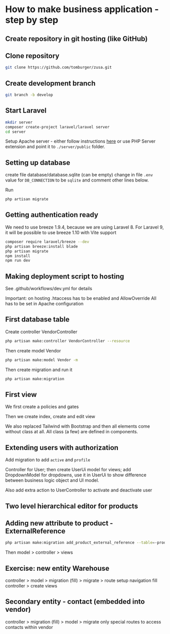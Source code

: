 # How to make business application - step by step

## Create repository in git hosting (like GitHub)

## Clone repository

```bash
git clone https://github.com/tomburger/zusa.git
```

## Create development branch

```bash
git branch -b develop
```

## Start Laravel

```bash
mkdir server
composer create-project laravel/laravel server
cd server
```

Setup Apache server - either follow instructions [here](https://www.itnetwork.cz/php/laravel/instalace-laravel-a-zprovozneni-projektu#_moznost-3-spusteni-pomoci-apache-serveru) or use PHP Server extension and point it to `./server/public` folder.

## Setting up database

create file database/database.sqlite (can be empty)
change in file `.env` value for `DB_CONNECTION` to be `sqlite` and comment other lines below.

Run

```bash
php artisan migrate
```

## Getting authentication ready

We need to use breeze 1.9.4, because we are using Laravel 8.
For Laravel 9, it will be possible to use breeze 1.10 with Vite support

```bash
composer require laravel/breeze --dev
php artisan breeze:install blade
php artisan migrate
npm install
npm run dev
```

## Making deployment script to hosting

See .github/workflows/dev.yml for details

Important: on hosting .htaccess has to be enabled and AllowOverride All has to be set in Apache configuration

## First database table

Create controller VendorController

```bash
php artisan make:controller VendorController --resource
```

Then create model Vendor

```bash
php artisan make:model Vendor -m
```

Then create migration and run it

```bash
php artisan make:migration 
```

## First view

We first create a policies and gates

Then we create index, create and edit view

We also replaced Tailwind with Bootstrap and then all elements come without class at all.
All class (a few) are defined in components.

## Extending users with authorization

Add migration to add `active` and `profile`

Controller for User; then create UserUi model for views; add DropdownModel for dropdowns, use it in UserUi to show difference between business logic object and UI model.

Also add extra action to UserController to activate and deactivate user

## Two level hierarchical editor for products

## Adding new attribute to product - ExternalReference

```bash
php artisan make:migration add_product_external_reference --table=-products
```

Then model > controller > views

## Exercise: new entity Warehouse

controller > model > migration (fill) > migrate > route
setup navigation
fill controller > create views

## Secondary entity - contact (embedded into vendor)

controller > migration (fill) > model > migrate
only special routes to access contacts within vendor
